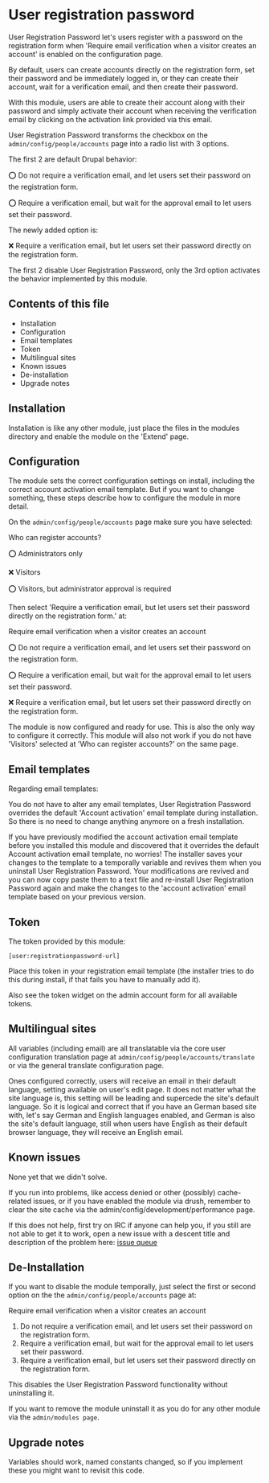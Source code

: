 # User registration password

User Registration Password let's users register with a password
on the registration form when 'Require email verification when
a visitor creates an account' is enabled on the configuration page.

By default, users can create accounts directly on the registration form, set
their password and be immediately logged in, or they can create their account,
wait for a verification email, and then create their password.

With this module, users are able to create their account along with their
password and simply activate their account when receiving the verification
email by clicking on the activation link provided via this email.

User Registration Password transforms the checkbox on the
`admin/config/people/accounts` page into a radio list with 3 options.

The first 2 are default Drupal behavior:

:o: Do not require a verification email, and let users set their password on
   the registration form.

:o: Require a verification email, but wait for the approval email to let users
   set their password.

The newly added option is:

:x: Require a verification email, but let users set their password directly on
   the registration form.

The first 2 disable User Registration Password, only the 3rd option activates
the behavior implemented by this module.


## Contents of this file

- Installation
- Configuration
- Email templates
- Token
- Multilingual sites
- Known issues
- De-installation
- Upgrade notes


## Installation

Installation is like any other module, just place the files in the modules
directory and enable the module on the 'Extend' page.


## Configuration

The module sets the correct configuration settings on install, including the
correct account activation email template. But if you want to change something,
these steps describe how to configure the module in more detail.

On the `admin/config/people/accounts` page make sure you have selected:

Who can register accounts?

:o: Administrators only

:x: Visitors

:o: Visitors, but administrator approval is required

Then select 'Require a verification email, but let users set their password
directly on the registration form.' at:

Require email verification when a visitor creates an account

:o: Do not require a verification email, and let users
  set their password on the
  registration form.

:o: Require a verification email, but wait for the approval email to let users
   set their password.

:x: Require a verification email, but let users set their password directly
   on the registration form.

The module is now configured and ready for use. This is also the only way to
configure it correctly. This module will also not work if you do not have
'Visitors' selected at 'Who can register accounts?' on the same page.


## Email templates

Regarding email templates:

You do not have to alter any email templates, User Registration Password
overrides the default 'Account activation' email template during installation.
So there is no need to change anything anymore on a fresh installation.

If you have previously modified the account activation email template before
you installed this module and discovered that it overrides the default Account
activation email template, no worries! The installer saves your changes to the
template to a temporally variable and revives them when you uninstall User
Registration Password. Your modifications are revived and you can now copy
paste them to a text file and re-install User Registration Password again and
make the changes to the 'account activation' email template based on your
previous version.


## Token

The token provided by this module:

`[user:registrationpassword-url]`

Place this token in your registration email template (the installer tries to do
this during install, if that fails you have to manually add it).

Also see the token widget on the admin account form for all available tokens.


## Multilingual sites

All variables (including email) are all translatable via the core user
configuration translation page at `admin/config/people/accounts/translate` or
via the general translate configuration page.

Ones configured correctly, users will receive an email in their default
language, setting available on user's edit page. It does not matter what the
site language is, this setting will be leading and supercede the site's default
language. So it is logical and correct that if you have an German based site
with, let's say German and English languages enabled, and German is also the
site's default language, still when users have English as their default browser
language, they will receive an English email.


## Known issues

None yet that we didn't solve.

If you run into problems, like access denied or other (possibly) cache-related
issues, or if you have enabled the module via drush, remember to clear
the site cache via the admin/config/development/performance page.

If this does not help, first try on IRC if anyone can help you, if you still
are not able to get it to work, open a new issue with a descent title and
description of the problem here: [issue queue](https://drupal.org/node/add/project-issue/user_registrationpassword)


## De-Installation

If you want to disable the module temporally, just select the first or second
option on the the `admin/config/people/accounts` page at:

Require email verification when a visitor creates an account

1. Do not require a verification email, and let users
   set their password on the registration form.
1. Require a verification email, but wait for the
   approval email to let users set their password.
1. Require a verification email, but let users set
   their password directly on the
   registration form.

This disables the User Registration Password functionality without
uninstalling it.

If you want to remove the module uninstall it as you do for any other module
via the `admin/modules page`.


## Upgrade notes

Variables should work, named constants changed, so if you implement these you
might want to revisit this code.
